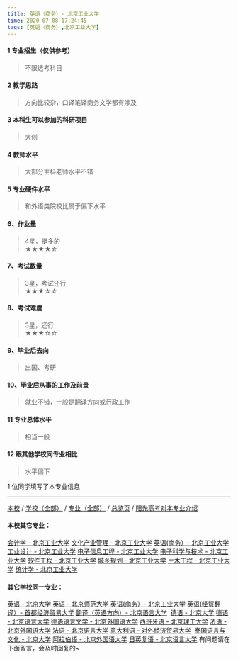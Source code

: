 ```yaml
---
title: 英语（商务）- 北京工业大学
time: 2020-07-08 17:24:45
tags: [英语（商务）,北京工业大学]
---
```

#### 1 专业招生（仅供参考）  
> 不限选考科目 



#### 2 教学思路  
> 方向比较杂，口译笔译商务文学都有涉及



#### 3 本科生可以参加的科研项目  
>  大创



#### 4 教师水平
> 大部分主科老师水平不错



#### 5 专业硬件水平
> 和外语类院校比属于偏下水平



#### 6、作业量
> 4星，挺多的  
★★★★☆



#### 7、考试数量  
> 3星，考试还行   
★★★☆☆



#### 8、考试难度  
> 3星，还行   
★★★☆☆



#### 9、毕业后去向  
> 出国、考研



#### 10、毕业后从事的工作及前景  
> 就业不错，一般是翻译方向或行政工作



#### 11 专业总体水平 
> 相当一般



####  12 跟其他学校同专业相比 
> 水平偏下



1 位同学填写了本专业信息
***
[本校](https://univgo.github.io/2020/07/08/北京工业大学) / [学校（全部）](https://univgo.github.io/2020/07/09/学校汇总页) / [专业（全部）](https://univgo.github.io/2020/07/09/专业汇总页) / [总览页](https://univgo.github.io/2020/07/09/总览) / [阳光高考对本专业介绍](http://gaokao.chsi.com.cn/sch/zyk/view.do?schId=73394534&specId=73383483)
#### 本校其它专业：
[会计学 - 北京工业大学](https://univgo.github.io/2020/07/08/会计%20-%20北京工业大学)
[文化产业管理 - 北京工业大学](https://univgo.github.io/2020/07/08/文化产业管理%20-%20北京工业大学)
[英语(商务）- 北京工业大学](https://univgo.github.io/2020/07/08/英语（商务）-%20北京工业大学)
[工业设计 - 北京工业大学](https://univgo.github.io/2020/07/08/工业设计%20-%20北京工业大学)
[电子信息工程 - 北京工业大学](https://univgo.github.io/2020/07/08/电子信息工程%20-%20北京工业大学)
[电子科学与技术 - 北京工业大学](https://univgo.github.io/2020/07/08/电子科学与技术%20-%20北京工业大学)
[软件工程 - 北京工业大学](https://univgo.github.io/2020/07/08/软件工程%20-%20北京工业大学)
[城乡规划 - 北京工业大学](https://univgo.github.io/2020/07/08/城乡规划%20-%20北京工业大学)
[土木工程 - 北京工业大学](https://univgo.github.io/2020/07/08/土木工程%20-%20北京工业大学)
[统计学 - 北京工业大学](https://univgo.github.io/2020/07/08/统计%20-%20北京工业大学)
#### 其它学校同一专业：
[英语 - 北京大学](https://univgo.github.io/2020/07/08/英语%20-%20北京大学)
[英语 - 北京师范大学](https://univgo.github.io/2020/07/08/英语%20-%20北京师范大学)
[英语(商务）- 北京工业大学](https://univgo.github.io/2020/07/08/英语（商务）-%20北京工业大学)
[英语(经贸翻译）- 首都经济贸易大学](https://univgo.github.io/2020/07/08/英语（经贸翻译）-%20首都经济贸易大学)
[翻译（英语方向）- 北京语言大学](https://univgo.github.io/2020/07/08/翻译（英语方向）%20-%20北京语言大学) 
[德语 - 北京大学](https://univgo.github.io/2020/07/08/德语%20-%20北京大学)
[德语 - 北京语言大学](https://univgo.github.io/2020/07/08/德语%20-%20北京语言大学)
[德语语言文学 - 北京外国语大学](https://univgo.github.io/2020/07/08/德语语言文学%20-%20北京外国语大学)
[西班牙语 - 北京理工大学](https://univgo.github.io/2020/07/08/西班牙语%20-%20北京理工大学)
[法语 - 北京外国语大学](https://univgo.github.io/2020/07/08/法语%20-%20北京外国语大学)
[法语 - 北京语言大学](https://univgo.github.io/2020/07/08/法语%20-%20北京语言大学)
[意大利语 - 对外经济贸易大学](https://univgo.github.io/2020/07/08/意大利语%20-%20对外经济贸易大学) 
[泰国语言与文化 - 北京大学](https://univgo.github.io/2020/07/08/5f7866d1dab8)
[阿拉伯语 - 北京外国语大学](https://univgo.github.io/2020/07/08/阿拉伯语%20-%20北京外国语大学)
[日英复语 - 北京语言大学](https://univgo.github.io/2020/07/08/日英复语%20-%20北京语言大学)
有问题请在下面留言，会及时回复的~